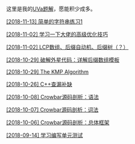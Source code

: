 这里是我的[UVa题解](https://github.com/daichao1997/daichao1997.github.io/tree/master/uva)，愿能积少成多。

[[2018-11-13] 简单的字符串练习1](https://daichao1997.github.io/简单的字符串练习1.html)

[[2018-11-02] 学习一下大佬的高级优化技巧](https://daichao1997.github.io/学习一下大佬的高级优化技巧.html)

[[2018-11-02] LCP数组、后缀自动机、后缀树（？）](https://daichao1997.github.io/LCP数组、后缀自动机.html)

[[2018-10-29] 破解外星代码：详解后缀数组模板](https://daichao1997.github.io/后缀数组.html)

[[2018-10-29] The KMP Algorithm](https://daichao1997.github.io/KMP.html)

[[2018-10-26] C++查漏补缺](https://daichao1997.github.io/C++查漏补缺.html)

[[2018-10-08] Crowbar源码剖析：语法](https://daichao1997.github.io/Crowbar源码剖析：语法.html)

[[2018-10-07] Crowbar源码剖析：词法](https://daichao1997.github.io/Crowbar源码剖析：词法.html)

[[2018-10-06] Crowbar源码剖析：总体框架](https://daichao1997.github.io/Crowbar源码剖析：总体框架.html)

[[2018-09-14] 学习编写单元测试](https://daichao1997.github.io/学习编写单元测试.html)